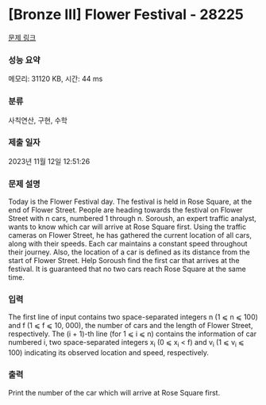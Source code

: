 # [Bronze III] Flower Festival - 28225 

[문제 링크](https://www.acmicpc.net/problem/28225) 

### 성능 요약

메모리: 31120 KB, 시간: 44 ms

### 분류

사칙연산, 구현, 수학

### 제출 일자

2023년 11월 12일 12:51:26

### 문제 설명

<p>Today is the Flower Festival day. The festival is held in Rose Square, at the end of Flower Street. People are heading towards the festival on Flower Street with n cars, numbered 1 through n. Soroush, an expert traffic analyst, wants to know which car will arrive at Rose Square first. Using the traffic cameras on Flower Street, he has gathered the current location of all cars, along with their speeds. Each car maintains a constant speed throughout their journey. Also, the location of a car is defined as its distance from the start of Flower Street. Help Soroush find the first car that arrives at the festival. It is guaranteed that no two cars reach Rose Square at the same time.</p>

### 입력 

 <p>The first line of input contains two space-separated integers n (1 ⩽ n ⩽ 100) and f (1 ⩽ f ⩽ 10, 000), the number of cars and the length of Flower Street, respectively. The (i + 1)-th line (for 1 ⩽ i ⩽ n) contains the information of car numbered i, two space-separated integers x<sub>i</sub> (0 ⩽ x<sub>i</sub> < f) and v<sub>i</sub> (1 ⩽ v<sub>i</sub> ⩽ 100) indicating its observed location and speed, respectively.</p>

### 출력 

 <p>Print the number of the car which will arrive at Rose Square first.</p>

